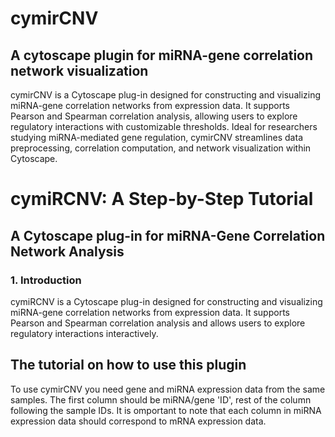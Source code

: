 # cymirCNV
## A cytoscape plugin for miRNA-gene correlation network visualization

cymirCNV is a Cytoscape plug-in designed for constructing and visualizing miRNA-gene correlation networks from expression data. It supports Pearson and Spearman correlation analysis, allowing users to explore regulatory interactions with customizable thresholds. Ideal for researchers studying miRNA-mediated gene regulation, cymirCNV streamlines data preprocessing, correlation computation, and network visualization within Cytoscape.

# cymiRCNV: A Step-by-Step Tutorial
## A Cytoscape plug-in for miRNA-Gene Correlation Network Analysis

### 1. Introduction
cymiRCNV is a Cytoscape plug-in designed for constructing and visualizing miRNA-gene correlation networks from expression data. It supports Pearson and Spearman correlation analysis and allows users to explore regulatory interactions interactively.

## The tutorial on how to use this plugin

To use cymirCNV you need gene and miRNA expression data from the same samples. The first column should be miRNA/gene 'ID', rest of the column following the sample IDs. It is omportant to note that each column in miRNA expression data should correspond to mRNA expression data.
